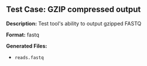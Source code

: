 ## Test Case: GZIP compressed output

**Description:** Test tool's ability to output gzipped FASTQ

**Format:** fastq

**Generated Files:**
- `reads.fastq`
